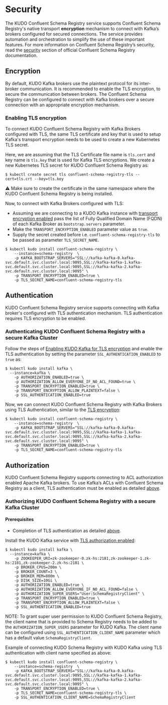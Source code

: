 # Security

The KUDO Confluent Schema Registry service supports Confluent Schema Registry's native transport **encryption** mechanism to connect with Kafka’s brokers configured for secured connections. The service provides automation and orchestration to simplify the use of these important features. For more information on Confluent Schema Registry’s security, read the [security](https://docs.confluent.io/current/schema-registry/security/index.html) section of official Confluent Schema Registry documentation.

## Encryption

By default, KUDO Kafka brokers use the plaintext protocol for its inter-broker communication. It is recommended to enable the TLS encryption, to secure the communication between brokers. The Confluent Schema Registry can be configured to connect with Kafka brokers over a secure connection with an appropriate encryption mechanism.

### Enabling TLS encryption

To connect KUDO Confluent Schema Registry with Kafka Brokers configured with TLS, the same TLS certificate and key that is used to setup Kafka's transport encryption needs to be used to create a new Kubernetes TLS secret. 

Here, we are assuming that the TLS Certificate file name is `tls.cert` and key name is `tls.key` that is used for Kafka TLS encryptions. We create a new Kubernetes TLS secret for KUDO Confluent Schema Registry as:

```
$ kubectl create secret tls confluent-schema-registry-tls --cert=tls.crt --key=tls.key
```

:warning: Make sure to create the certificate in the same namespace where the KUDO Confluent Schema Registry is being installed.

Now, to connect with Kafka Brokers configured with TLS:
- Assuming we are connecting to a KUDO Kafka instance with [transport encryption enabled](https://github.com/kudobuilder/operators/blob/master/repository/kafka/docs/latest/security.md#enabling--tls-encryption) pass the list of Fully Qualified Domain Name (FQDN) of each Kafka Broker as `bootstrap.servers` parameter.
- Make the `TRANSPORT_ENCRYPTION_ENABLED` parameter value as `true`.
- Supply the secret created before i.e. `confluent-schema-registry-tls` to be passed as parameter `TLS_SECRET_NAME`.

```
$ kubectl kudo install confluent-schema-registry \
    --instance=schema-registry  \
    -p KAFKA_BOOTSTRAP_SERVERS="SSL://kafka-kafka-0.kafka-svc.default.svc.cluster.local:9095,SSL://kafka-kafka-1.kafka-svc.default.svc.cluster.local:9095,SSL://kafka-kafka-2.kafka-svc.default.svc.cluster.local:9095" \
    -p TRANSPORT_ENCRYPTION_ENABLED=true \
    -p TLS_SECRET_NAME=confluent-schema-registry-tls
```

## Authentication

KUDO Confluent Schema Registry service supports connecting with Kafka broker's configured with TLS authentication mechanism. TLS authentication requires TLS encryption to be enabled. 

### Authenticating KUDO Confluent Schema Registry with a secure Kafka Cluster

Follow the steps of [Enabling KUDO Kafka for TLS encryption](https://github.com/kudobuilder/operators/blob/master/repository/kafka/docs/latest/security.md#enabling--tls-encryption) and enable the TLS authentication by setting the parameter `SSL_AUTHENTICATION_ENABLED` to `true` as:

```
$ kubectl kudo install kafka \
  --instance=kafka \
    -p AUTHORIZATION_ENABLED=true \
    -p AUTHORIZATION_ALLOW_EVERYONE_IF_NO_ACL_FOUND=true \
    -p TRANSPORT_ENCRYPTION_ENABLED=true \
    -p TRANSPORT_ENCRYPTION_ALLOW_PLAINTEXT=false \
    -p SSL_AUTHENTICATION_ENABLED=true
```

Now, we can connect KUDO Confluent Schema Registry with Kafka Brokers using TLS Authentication, similar to the [TLS encryption](#enabling-tls-encryption):

```
$ kubectl kudo install confluent-schema-registry \
    --instance=schema-registry  \
    -p KAFKA_BOOTSTRAP_SERVERS="SSL://kafka-kafka-0.kafka-svc.default.svc.cluster.local:9095,SSL://kafka-kafka-1.kafka-svc.default.svc.cluster.local:9095,SSL://kafka-kafka-2.kafka-svc.default.svc.cluster.local:9095" \
    -p TRANSPORT_ENCRYPTION_ENABLED=true \
    -p TLS_SECRET_NAME=confluent-schema-registry-tls
```

## Authorization

KUDO Confluent Schema Registry supports connecting to ACL authorization enabled Apache Kafka brokers.  To use Kafka’s ACLs with Confluent Schema Registry as a client, TLS authentication must be enabled as detailed [above](#authentication).

### Authorizing KUDO Confluent Schema Registry with a secure Kafka Cluster

#### Prerequisites

* Completion of TLS authentication as detailed [above](#authentication).

Install the KUDO Kafka service with [TLS authorization enabled](https://github.com/kudobuilder/operators/blob/master/repository/kafka/docs/latest/security.md#example-with-tls):

```
$ kubectl kudo install kafka \
  --instance=kafka \
    -p ZOOKEEPER_URI=zk-zookeeper-0.zk-hs:2181,zk-zookeeper-1.zk-hs:2181,zk-zookeeper-2.zk-hs:2181 \
    -p BROKER_CPUS=200m \
    -p BROKER_COUNT=3 \
    -p BROKER_MEM=800m \
    -p DISK_SIZE=10Gi \
    -p AUTHORIZATION_ENABLED=true \
    -p AUTHORIZATION_ALLOW_EVERYONE_IF_NO_ACL_FOUND=false \
    -p AUTHORIZATION_SUPER_USERS="User:SchemaRegistryClient" \
    -p TRANSPORT_ENCRYPTION_ENABLED=true \
    -p TRANSPORT_ENCRYPTION_ALLOW_PLAINTEXT=false \
    -p SSL_AUTHENTICATION_ENABLED=true
```

NOTE: To grant super user permission to KUDO Confluent Schema Registry, the client name that is provided to Schema Registry needs to be added to the `AUTHORIZATION_SUPER_USERS` parameter for KUDO Kafka. The client name can be configured using `SSL_AUTHENTICATION_CLIENT_NAME` parameter which has a default value  `SchemaRegistryClient`. 

Example of connecting KUDO Schema Registry with KUDO Kafka using TLS authentication with client name specified as above:
```
$ kubectl kudo install confluent-schema-registry \
    --instance=schema-registry  \
    -p KAFKA_BOOTSTRAP_SERVERS="SSL://kafka-kafka-0.kafka-svc.default.svc.cluster.local:9095,SSL://kafka-kafka-1.kafka-svc.default.svc.cluster.local:9095,SSL://kafka-kafka-2.kafka-svc.default.svc.cluster.local:9095" \
    -p TRANSPORT_ENCRYPTION_ENABLED=true \
    -p TLS_SECRET_NAME=confluent-schema-registry-tls \
    -p SSL_AUTHENTICATION_CLIENT_NAME=SchemaRegistryClient
```